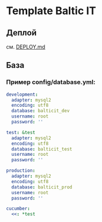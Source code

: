# Template Baltic IT

## Деплой
см. [DEPLOY.md](DEPLOY.md)

## База
### Пример config/database.yml:
```yaml
development:
  adapter: mysql2
  encoding: utf8
  database: balticit_dev
  username: root
  password: ''

test: &test
  adapter: mysql2
  encoding: utf8
  database: balticit_test
  username: root
  password: ''

production:
  adapter: mysql2
  encoding: utf8
  database: balticit_prod
  username: root
  password: ''

cucumber:
  <<: *test
```
